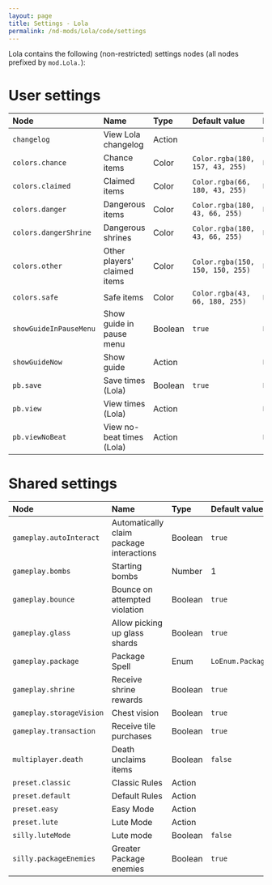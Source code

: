 ```yaml
---
layout: page
title: Settings - Lola
permalink: /nd-mods/Lola/code/settings
---
```


Lola contains the following (non-restricted) settings nodes (all nodes prefixed by `mod.Lola.`):

# User settings
| Node                   | Name                         | Type    | Default value                    | Module                  |
| :--------------------- | :--------------------------- | :------ | :------------------------------- | :---------------------- |
| `changelog`            | View Lola changelog          | Action  |                                  | `Lola.Changelog`        |
| `colors.chance`        | Chance items                 | Color   | `Color.rgba(180, 157, 43, 255)`  | `Lola.event.Render`     |
| `colors.claimed`       | Claimed items                | Color   | `Color.rgba(66, 180, 43, 255)`   | `Lola.event.Render`     |
| `colors.danger`        | Dangerous items              | Color   | `Color.rgba(180, 43, 66, 255)`   | `Lola.event.Render`     |
| `colors.dangerShrine`  | Dangerous shrines            | Color   | `Color.rgba(180, 43, 66, 255)`   | `Lola.event.Render`     |
| `colors.other`         | Other players' claimed items | Color   | `Color.rgba(150, 150, 150, 255)` | `Lola.event.Render`     |
| `colors.safe`          | Safe items                   | Color   | `Color.rgba(43, 66, 180, 255)`   | `Lola.event.Render`     |
| `showGuideInPauseMenu` | Show guide in pause menu     | Boolean | `true`                           | `Lola.event.menu.Guide` |
| `showGuideNow`         | Show guide                   | Action  |                                  | `Lola.event.menu.Guide` |
| `pb.save`              | Save times (Lola)            | Boolean | `true`                           | `Lola.BestTimes`        |
| `pb.view`              | View times (Lola)            | Action  |                                  | `Lola.BestTimes`        |
| `pb.viewNoBeat`        | View no-beat times (Lola)    | Action  |                                  | `Lola.BestTimes`        |

# Shared settings
| Node                     | Name                                     | Type    | Default value                  | Module          |
| :----------------------- | :--------------------------------------- | :------ | :----------------------------- | :-------------- |
| `gameplay.autoInteract`  | Automatically claim package interactions | Boolean | `true`                         | `Lola.Settings` |
| `gameplay.bombs`         | Starting bombs                           | Number  | 1                              | `Lola.Settings` |
| `gameplay.bounce`        | Bounce on attempted violation            | Boolean | `true`                         | `Lola.Settings` |
| `gameplay.glass`         | Allow picking up glass shards            | Boolean | `true`                         | `Lola.Settings` |
| `gameplay.package`       | Package Spell                            | Enum    | `LoEnum.PackageSetting.INNATE` | `Lola.Settings` |
| `gameplay.shrine`        | Receive shrine rewards                   | Boolean | `true`                         | `Lola.Settings` |
| `gameplay.storageVision` | Chest vision                             | Boolean | `true`                         | `Lola.Settings` |
| `gameplay.transaction`   | Receive tile purchases                   | Boolean | `true`                         | `Lola.Settings` |
| `multiplayer.death`      | Death unclaims items                     | Boolean | `false`                        | `Lola.Settings` |
| `preset.classic`         | Classic Rules                            | Action  |                                | `Lola.Settings` |
| `preset.default`         | Default Rules                            | Action  |                                | `Lola.Settings` |
| `preset.easy`            | Easy Mode                                | Action  |                                | `Lola.Settings` |
| `preset.lute`            | Lute Mode                                | Action  |                                | `Lola.Settings` |
| `silly.luteMode`         | Lute mode                                | Boolean | `false`                        | `Lola.Settings` |
| `silly.packageEnemies`   | Greater Package enemies                  | Boolean | `true`                         | `Lola.Settings` |

